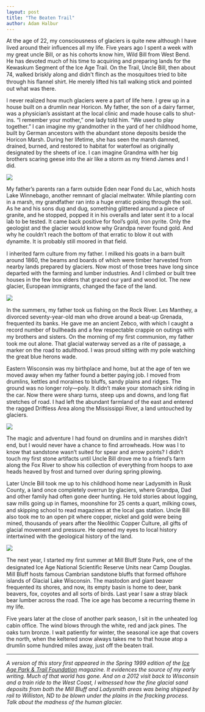 ```yaml
---
layout: post
title: "The Beaten Trail"
author: Adam Halbur
---
```


At the age of 22, my consciousness of glaciers is quite new although I have lived around their inﬂuences all my life. Five years ago I spent a week with my great uncle Bill, or as his cohorts know him, Wild Bill from West Bend. He has devoted much of his time to acquiring and preparing lands for the Kewaskum Segment of the Ice Age Trail. On the Trail, Uncle Bill, then about 74, walked briskly along and didn't ﬂinch as the mosquitoes tried to bite through his ﬂannel shirt. He merely lifted his tall walking stick and pointed out what was there.  

I never realized how much glaciers were a part of life here. I grew up in a house built on a drumlin near Horicon. My father, the son of a dairy farmer, was a physician’s assistant at the local clinic and made house calls to shut-ins. “I remember your mother,” one lady told him. “We used to play together.” I can imagine my grandmother in the yard of her childhood home, built by German ancestors with the abundant stone deposits beside the Horicon Marsh. During her lifetime, she has seen the marsh damned, drained, burned, and restored to habitat for waterfowl as originally designated by the sheets of ice. I can imagine Grandma with her big brothers scaring geese into the air like a storm as my friend James and I did.  

![](https://c1.staticflickr.com/5/4885/45774975325_8a04a98771_k.jpg)

My father’s parents ran a farm outside Eden near Fond du Lac, which hosts Lake Winnebago, another remnant of glacial meltwater. While planting corn in a marsh, my grandfather ran into a huge erratic poking through the soil. As he and his sons dug and dug, something glittered around a piece of granite, and he stopped, popped it in his overalls and later sent it to a local lab to be tested. It came back positive for fool’s gold, iron pyrite. Only the geologist and the glacier would know why Grandpa never found gold. And why he couldn’t reach the bottom of that erratic to blow it out with dynamite. It is probably still moored in that ﬁeld.  

I inherited farm culture from my father. I milked his goats in a barn built around 1860, the beams and boards of which were timber harvested from nearby lands prepared by glaciers. Now most of those trees have long since departed with the farming and lumber industries. And I climbed or built tree houses in the few box elders that graced our yard and wood lot. The new glacier, European immigrants, changed the face of the land.  

![](https://c1.staticflickr.com/8/7846/32815221508_a90e2da8e4_k.jpg)

In the summers, my father took us ﬁshing on the Rock River. Les Manthey, a divorced seventy-year-old man who drove around a beat-up Grenada, frequented its banks. He gave me an ancient Zebco, with which I caught a record number of bullheads and a few respectable crappie on outings with my brothers and sisters. On the morning of my ﬁrst communion, my father took me out alone. That glacial waterway served as a rite of passage, a marker on the road to adulthood. I was proud sitting with my pole watching the great blue herons wade.  

Eastern Wisconsin was my birthplace and home, but at the age of ten we moved away when my father found a better paying job. I moved from drumlins, kettles and moraines to bluffs, sandy plains and ridges. The ground was no longer roly—poly. It didn’t make your stomach sink riding in the car. Now there were sharp turns, steep ups and downs, and long ﬂat stretches of road. I had left the abundant farmland of the east and entered the ragged Driftless Area along the Mississippi River, a land untouched by glaciers.  

![](https://c1.staticflickr.com/8/7887/45965521284_5546182f3d_b.jpg)

The magic and adventure I had found on drumlins and in marshes didn’t end, but I would never have a chance to ﬁnd arrowheads. How was I to know that sandstone wasn’t suited for spear and arrow points? I didn’t touch my first stone artifacts until Uncle Bill drove me to a friend’s farm along the Fox River to show his collection of everything from hoops to axe heads heaved by frost and turned over during spring plowing.  

Later Uncle Bill took me up to his childhood home near Ladysmith in Rusk County, a land once completely overrun by glaciers, where Grandpa, Dad and other family had often gone deer hunting. He told stories about logging, saw mills going up in ﬂames, moonshine for 25 cents a quart, milking cows, and skipping school to read magazines at the local gas station. Uncle Bill also took me to an open pit where copper, nickel and gold were being mined, thousands of years after the Neolithic Copper Culture, all gifts of glacial movement and pressure. He opened my eyes to local history intertwined with the geological history of the land.  

![](https://c1.staticflickr.com/8/7826/39725244153_3df357e55e_b.jpg)

The next year, I started my ﬁrst summer at Mill Bluff State Park, one of the designated Ice Age National Scientiﬁc Reserve Units near Camp Douglas. Mill Bluff hosts famous Cambrian sandstone bluffs that formed offshore islands of Glacial Lake Wisconsin. The mastodon and giant beaver frequented its shores, and now, its empty basin is home to deer, bank beavers, fox, coyotes and all sorts of birds. Last year I saw a stray black bear lumber across the road. The ice age has become a recurring theme in my life.  

Five years later at the close of another park season, I sit in the unheated log cabin ofﬁce. The wind blows through the white, red and jack pines. The oaks turn bronze. I wait patiently for winter, the seasonal ice age that covers the north, when the keltered snow always takes me to that house atop a drumlin some hundred miles away, just off the beaten trail.  

----------------------------
*A version of this story first appeared in the Spring 1999 edition of the [Ice Age Park & Trail Foundation][ice-link] magazine. It evidences the source of my early writing. Much of that world has gone. And on a 2012 visit back to Wisconsin and a train ride to the West Coast, I witnessed how the fine glacial sand deposits from both the Mill Bluff and Ladysmith areas was being shipped by rail to Williston, ND to be blown under the plains in the fracking process. Talk about the madness of the human glacier.*  

[ice-link]: https://www.iceagetrail.org/
